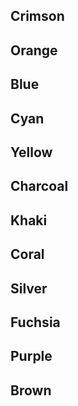 ## Crimson
## Orange
## Blue
## Cyan
## Yellow
## Charcoal
## Khaki
## Coral
## Silver
## Fuchsia
## Purple
## Brown